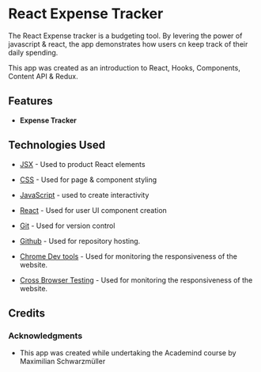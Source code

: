 # React Expense Tracker

The React Expense tracker is a budgeting tool.
By levering the power of javascript & react, the app demonstrates how users cn keep track of their daily spending.

This app was created as an introduction to React, Hooks, Components, Content API & Redux.

## Features

* **Expense Tracker**

## Technologies Used

* [JSX](https://legacy.reactjs.org/docs/introducing-jsx.html) - Used to product React elements

* [CSS](https://www.w3schools.com/css/) - Used for page & component styling

* [JavaScript](https://developer.mozilla.org/en-US/docs/Web/JavaScript) - used to create interactivity

* [React](https://react.dev/) - Used for user UI component creation

* [Git](https://git-scm.com/) - Used for version control

* [Github](https://github.com/) - Used for repository hosting.

* [Chrome Dev tools](https://developers.google.com/web/tools/chrome-devtools) - Used for monitoring the responsiveness of the website.

* [Cross Browser Testing](https://crossbrowsertesting.com/) - Used for monitoring the responsiveness of the website.

## Credits

### Acknowledgments

* This app was created while undertaking the Academind course by Maximilian Schwarzmüller